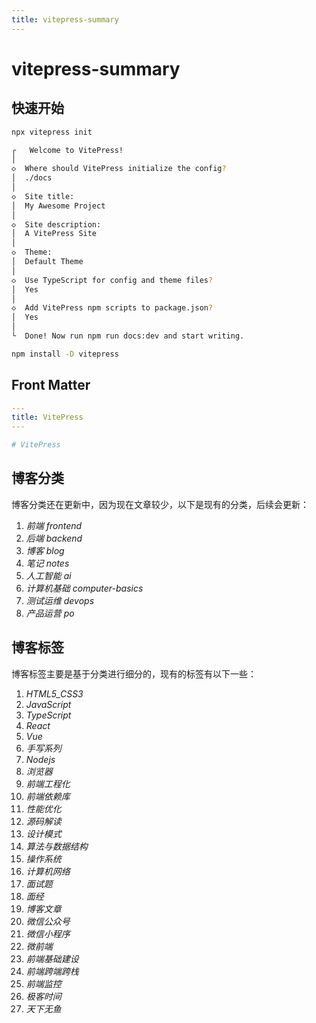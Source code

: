 ```yaml
---
title: vitepress-summary
---
```


# vitepress-summary



## 快速开始

```bash
npx vitepress init

┌   Welcome to VitePress! 
│
◇  Where should VitePress initialize the config?
│  ./docs
│
◇  Site title:
│  My Awesome Project
│
◇  Site description:
│  A VitePress Site
│
◇  Theme:
│  Default Theme
│
◇  Use TypeScript for config and theme files?
│  Yes
│
◇  Add VitePress npm scripts to package.json?
│  Yes
│
└  Done! Now run npm run docs:dev and start writing.
```

```bash
npm install -D vitepress
```



## Front Matter

```yaml
---
title: VitePress
---

# VitePress
```



## 博客分类

博客分类还在更新中，因为现在文章较少，以下是现有的分类，后续会更新：

1.  *前端  frontend*
2.  *后端  backend*
3.  *博客  blog*
4.  *笔记  notes*
5.  *人工智能  ai*
6.  *计算机基础  computer-basics*
7.  *测试运维  devops*
8.  *产品运营  po*



## 博客标签

博客标签主要是基于分类进行细分的，现有的标签有以下一些：

1.  *HTML5_CSS3*
2.  *JavaScript*
3.  *TypeScript*
4.  *React*
5.  *Vue*
6.  *手写系列*
7.  *Nodejs*
8.  *浏览器*
9.  *前端工程化*
10.  *前端依赖库*
11.  *性能优化*
12.  *源码解读*
13.  *设计模式*
14.  *算法与数据结构*
15.  *操作系统*
16.  *计算机网络*
17.  *面试题*
18.  *面经*
19.  *博客文章*
20.  *微信公众号*
21.  *微信小程序*
22.  *微前端*
23.  *前端基础建设*
24.  *前端跨端跨栈*
25.  *前端监控*
26.  *极客时间*
27.  *天下无鱼*



